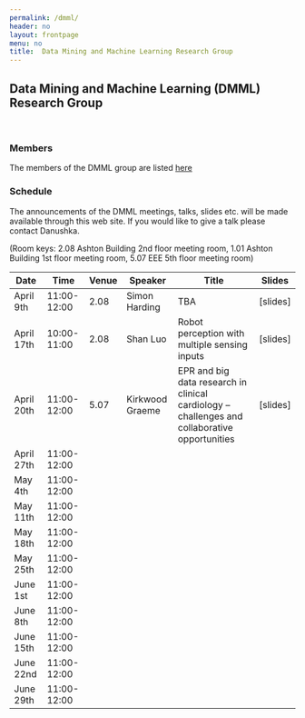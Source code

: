 ```yaml
---
permalink: /dmml/
header: no
layout: frontpage
menu: no
title:  Data Mining and Machine Learning Research Group
---
```


## Data Mining and Machine Learning (DMML) Research Group 

<br>

### Members
The members of the DMML group are listed [here](https://www.liverpool.ac.uk/computer-science/research/artificial-intelligence/dmml/people/#d.en.695953)

### Schedule
The announcements of the DMML meetings, talks, slides etc. will be made available through this web site.
If you would like to give a talk please contact Danushka.

(Room keys: 2.08 Ashton Building 2nd floor meeting room, 1.01 Ashton Building 1st floor meeting room, 5.07 EEE 5th floor meeting room)

| Date              | Time        | Venue | Speaker          |                             Title                           | Slides   |
| ------------------| ------------| -----|------------------|-----------------------------------------------------------------|----------|
| April 9th   | 11:00-12:00 | 2.08  | Simon Harding    |                   TBA                                           | [slides] |
| April 17th  | 10:00-11:00 | 2.08  | Shan Luo         | Robot perception with multiple sensing inputs                                          | [slides] |
| April 20th  | 11:00-12:00 | 5.07  | Kirkwood Graeme  | EPR and big data research in clinical cardiology –challenges and collaborative opportunities| [slides]|
| April 27th | 11:00-12:00 | | | | |
| May 4th | 11:00-12:00 | | | | |
| May 11th | 11:00-12:00 | | | | |
| May 18th | 11:00-12:00 | | | | |
| May 25th | 11:00-12:00 | | | | |
| June 1st | 11:00-12:00 | | | | |
| June 8th | 11:00-12:00 | | | | |
| June 15th | 11:00-12:00 | | | | |
| June 22nd | 11:00-12:00 | | | | |
| June 29th | 11:00-12:00 | | | | |



